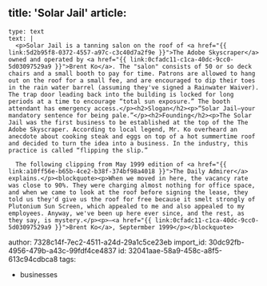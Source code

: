 title: 'Solar Jail'
article:
  -
    type: text
    text: |
      <p>Solar Jail is a tanning salon on the roof of <a href="{{ link:5d2b95f8-0372-4557-a97c-c3c40d7a2f9e }}">The Adobe Skyscraper</a> owned and operated by <a href="{{ link:0cfadc11-c1ca-40dc-9cc0-5d03097529a9 }}">Brent Ko</a>. The "salon" consists of 50 or so deck chairs and a small booth to pay for time. Patrons are allowed to hang out on the roof for a small fee, and are encouraged to dip their toes in the rain water barrel (assuming they've signed a Rainwater Waiver). The trap door leading back into the building is locked for long periods at a time to encourage “total sun exposure.” The booth attendant has emergency access.</p><h2>Slogan</h2><p>“Solar Jail—your mandatory sentence for being pale.”</p><h2>Founding</h2><p>The Solar Jail was the first business to be established at the top of the The Adobe Skyscraper. According to local legend, Mr. Ko overheard an anecdote about cooking steak and eggs on top of a hot summertime roof and decided to turn the idea into a business. In the industry, this practice is called “flipping the slip.”

      The following clipping from May 1999 edition of <a href="{{ link:a10ff56e-b65b-4ce2-b38f-374bf98a4018 }}">The Daily Admirer</a> explains.</p><blockquote><p>When we moved in here, the vacancy rate was close to 90%. They were charging almost nothing for office space, and when we came to look at the roof before signing the lease, they told us they'd give us the roof for free because it smelt strongly of Plutonium Sun Screen, which appealed to me and also appealed to my employees. Anyway, we've been up here ever since, and the rest, as they say, is mystery.</p><p>—<a href="{{ link:0cfadc11-c1ca-40dc-9cc0-5d03097529a9 }}">Brent Ko</a>, Septermber 1999</p></blockquote>
author: 7328c14f-7ec2-4511-a24d-29a1c5ce23eb
import_id: 30dc92fb-4956-479b-a43c-99fdf4ce4837
id: 32041aae-58a9-458c-a8f5-613c94cdbca8
tags:
  - businesses

